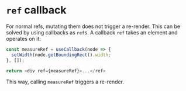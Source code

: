 # `ref` callback
For normal refs, mutating them does not trigger a re-render. This can be solved by using callbacks as `ref`s. A callback `ref` takes an element and operates on it:

```typescript
const measureRef = useCallback(node => {
  setWidth(node.getBoundingRect().width;
}, []);

return <div ref={measureRef}>...</ref>
```

This way, calling `measureRef` triggers a re-render.

